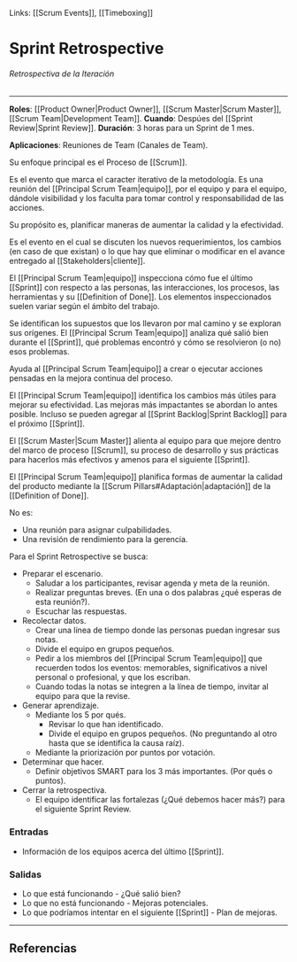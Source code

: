 Links: [[Scrum Events]], [[Timeboxing]]

# Sprint Retrospective
###### Retrospectiva de la Iteración
---

**Roles**: [[Product Owner|Product Owner]], [[Scrum Master|Scrum Master]], [[Scrum Team|Development Team]].
**Cuando**: Despúes del [[Sprint Review|Sprint Review]].
**Duración**: 3 horas para un Sprint de 1 mes.

**Aplicaciones**: Reuniones de Team (Canales de Team).

Su enfoque principal es el Proceso de [[Scrum]].

Es el evento que marca el caracter iterativo de la metodología. Es una reunión del [[Principal Scrum Team|equipo]], por el equipo y para el equipo, dándole visibilidad y los faculta para tomar control y responsabilidad de las acciones.

Su propósito es, planificar maneras de aumentar la calidad y la efectividad.

Es el evento en el cual se discuten los nuevos requerimientos, los cambios (en caso de que existan) o lo que hay que eliminar o modificar en el avance entregado al [[Stakeholders|cliente]].

El [[Principal Scrum Team|equipo]] inspecciona cómo fue el último [[Sprint]] con respecto a las personas, las interacciones, los procesos, las herramientas y su [[Definition of Done]]. Los elementos inspeccionados suelen variar según el ámbito del trabajo.

Se identifican los supuestos que los llevaron por mal camino y se exploran sus orígenes. El [[Principal Scrum Team|equipo]] analiza qué salió bien durante el [[Sprint]], qué problemas encontró y cómo se resolvieron (o no) esos problemas.

Ayuda al [[Principal Scrum Team|equipo]] a crear o ejecutar acciones pensadas en la mejora continua del proceso.

El [[Principal Scrum Team|equipo]] identifica los cambios más útiles para mejorar su efectividad. Las mejoras más impactantes se abordan lo antes posible. Incluso se pueden agregar al [[Sprint Backlog|Sprint Backlog]] para el próximo [[Sprint]].

El [[Scrum Master|Scum Master]] alienta al equipo para que mejore dentro del marco de proceso [[Scrum]], su proceso de desarrollo y sus prácticas para hacerlos más efectivos y amenos para el siguiente [[Sprint]].

El [[Principal Scrum Team|equipo]] planifica formas de aumentar la calidad del producto mediante la [[Scrum Pillars#Adaptación|adaptación]] de la [[Definition of Done]].

No es:
- Una reunión para asignar culpabilidades.
- Una revisión de rendimiento para la gerencia.

Para el Sprint Retrospective se busca:
- Preparar el escenario.
	- Saludar a los participantes, revisar agenda y meta de la reunión.
	- Realizar preguntas breves. (En una o dos palabras ¿qué esperas de esta reunión?).
	- Escuchar las respuestas.
- Recolectar datos.
	- Crear una línea de tiempo donde las personas puedan ingresar sus notas.
	- Divide el equipo en grupos pequeños.
	- Pedir a los miembros del [[Principal Scrum Team|equipo]] que recuerden todos los eventos: memorables, significativos a nivel personal o profesional, y que los escriban.
	- Cuando todas la notas se integren a la línea de tiempo, invitar al equipo para que la revise.
- Generar aprendizaje.
	- Mediante los 5 por qués.
		- Revisar lo que han identificado.
		- Divide el equipo en grupos pequeños. (No preguntando al otro hasta que se identifica la causa raíz).
	- Mediante la priorización por puntos por votación.
- Determinar que hacer.
	- Definir objetivos SMART para los 3 más importantes. (Por qués o puntos).
- Cerrar la retrospectiva.
	- El equipo identificar las fortalezas (¿Qué debemos hacer más?) para el siguiente Sprint Review.

### Entradas
- Información de los equipos acerca del último [[Sprint]].

### Salidas
- Lo que está funcionando - ¿Qué salió bien?
- Lo que no está funcionando - Mejoras potenciales.
- Lo que podríamos intentar en el siguiente [[Sprint]] - Plan de mejoras.

---

## Referencias
